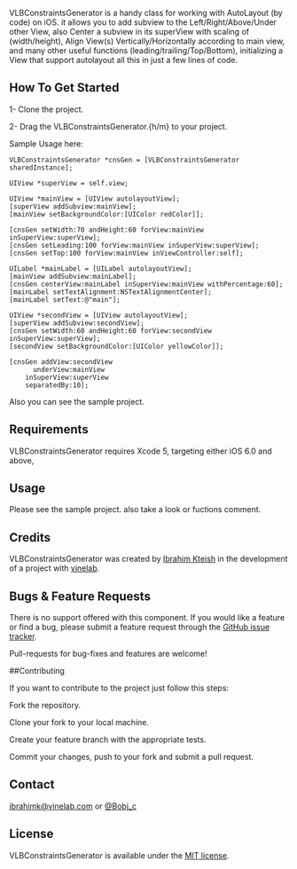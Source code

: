 
VLBConstraintsGenerator is a handy class for working with AutoLayout (by code) on iOS. it allows you to add subview to the Left/Right/Above/Under other View, also Center a subview in its superView with scaling of (width/height), Align View(s) Vertically/Horizontally according to main view, and many other useful functions (leading/trailing/Top/Bottom), initializing a View that support autolayout all this in just a few lines of code.

## How To Get Started

1- Clone the project.

2- Drag the VLBConstraintsGenerator.{h/m} to your project.

Sample Usage here:

    VLBConstraintsGenerator *cnsGen = [VLBConstraintsGenerator sharedInstance];
    
    UIView *superView = self.view;
    
    UIView *mainView = [UIView autolayoutView];
    [superView addSubview:mainView];
    [mainView setBackgroundColor:[UIColor redColor]];
    
    [cnsGen setWidth:70 andHeight:60 forView:mainView inSuperView:superView];
    [cnsGen setLeading:100 forView:mainView inSuperView:superView];
    [cnsGen setTop:100 forView:mainView inViewController:self];

    UILabel *mainLabel = [UILabel autolayoutView];
    [mainView addSubview:mainLabel];
    [cnsGen centerView:mainLabel inSuperView:mainView withPercentage:60];
    [mainLabel setTextAlignment:NSTextAlignmentCenter];
    [mainLabel setText:@"main"];
    
    UIView *secondView = [UIView autolayoutView];
    [superView addSubview:secondView];
    [cnsGen setWidth:60 andHeight:60 forView:secondView inSuperView:superView];
    [secondView setBackgroundColor:[UIColor yellowColor]];
    
    [cnsGen addView:secondView
          underView:mainView
        inSuperView:superView
        separatedBy:10];

Also you can see the sample project.

## Requirements

VLBConstraintsGenerator requires Xcode 5, targeting either iOS 6.0 and above,

## Usage

Please see the sample project. also take a look or fuctions comment.

## Credits

VLBConstraintsGenerator was created by [Ibrahim Kteish](https://github.com/ibrahimkteish/) in the development of a project with [vinelab](http://vinelab.com/).

## Bugs & Feature Requests
There is no support offered with this component. If you would like a feature or find a bug, please submit a feature request through the [GitHub issue tracker](https://github.com/ibrahimkteish/VLBConstraintGenerator/issues).

Pull-requests for bug-fixes and features are welcome!

##Contributing

If you want to contribute to the project just follow this steps:

Fork the repository.

Clone your fork to your local machine.

Create your feature branch with the appropriate tests.

Commit your changes, push to your fork and submit a pull request.

## Contact

ibrahimk@vinelab.com or [@Bobj_c](https://twitter.com/Bobj_c)

## License

VLBConstraintsGenerator is available under the [MIT license](http://en.wikipedia.org/wiki/MIT_License).

